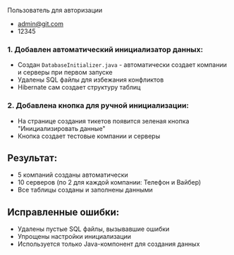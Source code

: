 Пользователь для авторизации
- admin@git.com
- 12345

### 1. Добавлен автоматический инициализатор данных:
- Создан `DatabaseInitializer.java` - автоматически создает компании и серверы при первом запуске
- Удалены SQL файлы для избежания конфликтов
- Hibernate сам создает структуру таблиц

### 2. Добавлена кнопка для ручной инициализации:
- На странице создания тикетов появится зеленая кнопка "Инициализировать данные"
- Кнопка создает тестовые компании и серверы

## Результат:
- 5 компаний созданы автоматически
- 10 серверов (по 2 для каждой компании: Телефон и Вайбер)
- Все таблицы созданы и заполнены данными

## Исправленные ошибки:
- Удалены пустые SQL файлы, вызывавшие ошибки
- Упрощены настройки инициализации
- Используется только Java-компонент для создания данных 
